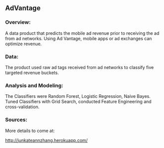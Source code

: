 ## AdVantage
### Overview:
A data product that predicts the mobile ad revenue prior to receiving the ad from ad networks.
Using Ad Vantage, mobile apps or ad exchanges can optimize revenue.
### Data:
The product used raw ad tags received from ad networks to classify five targeted revenue buckets.
### Analysis and Modeling:
The Classifiers were Random Forest, Logistic Regression, Naive Bayes.  
Tuned Classifiers with Grid Search, conducted Feature Engineering and cross-validation.
### Sources:
More details to come at:

http://junkateannzhang.herokuapp.com/
